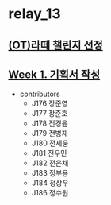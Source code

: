 # relay_13

## [(OT)라떼 챌린지 선정]('https://github.com/boostcamp-2020/relay_13/blob/master/0727_latteishorse.md')

## [Week 1. 기획서 작성]('https://github.com/boostcamp-2020/relay_13/blob/master/0731_manrian.md')
- contributors
  - J176 장준영
  - J177 장준호
  - J178 전경윤
  - J179 전병재
  - J180 전세웅
  - J181 전우민
  - J182 전은채
  - J183 정부용
  - J184 정상우
  - J186 정수원
